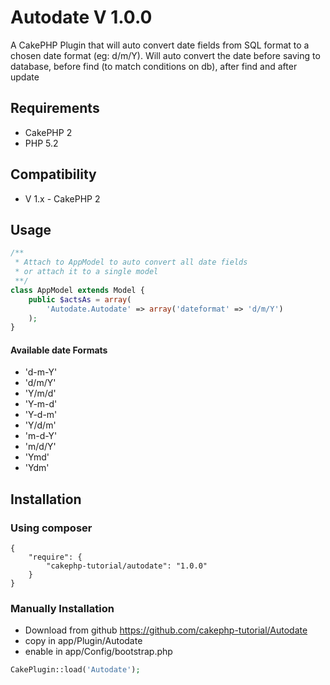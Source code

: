 # Autodate V 1.0.0 #

A CakePHP Plugin that will auto convert date fields from SQL format to a chosen date format (eg: d/m/Y).
Will auto convert the date before saving to database, before find (to match conditions on db), after find and after update

## Requirements ##

* CakePHP 2
* PHP 5.2

## Compatibility ##

* V 1.x - CakePHP 2

## Usage ##

```php
/**
 * Attach to AppModel to auto convert all date fields
 * or attach it to a single model
 **/
class AppModel extends Model {
    public $actsAs = array(
        'Autodate.Autodate' => array('dateformat' => 'd/m/Y')
    );
}
```

#### Available date Formats ####

* 'd-m-Y'
* 'd/m/Y'
* 'Y/m/d'
* 'Y-m-d'
* 'Y-d-m'
* 'Y/d/m'
* 'm-d-Y'
* 'm/d/Y'
* 'Ymd'
* 'Ydm'

## Installation ##

### Using composer ###

```
{
    "require": {
        "cakephp-tutorial/autodate": "1.0.0"
    }
}
```

### Manually Installation ###

* Download from github https://github.com/cakephp-tutorial/Autodate
* copy in app/Plugin/Autodate
* enable in app/Config/bootstrap.php
```php
CakePlugin::load('Autodate');
```